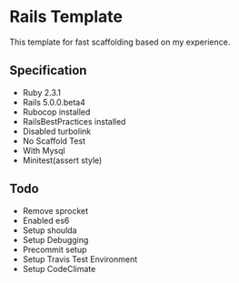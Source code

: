 # Rails Template

This template for fast scaffolding based on my experience.

## Specification

- Ruby 2.3.1
- Rails 5.0.0.beta4
- Rubocop installed
- RailsBestPractices installed
- Disabled turbolink
- No Scaffold Test
- With Mysql
- Minitest(assert style)

## Todo

- Remove sprocket
- Enabled es6
- Setup shoulda
- Setup Debugging
- Precommit setup
- Setup Travis Test Environment
- Setup CodeClimate
